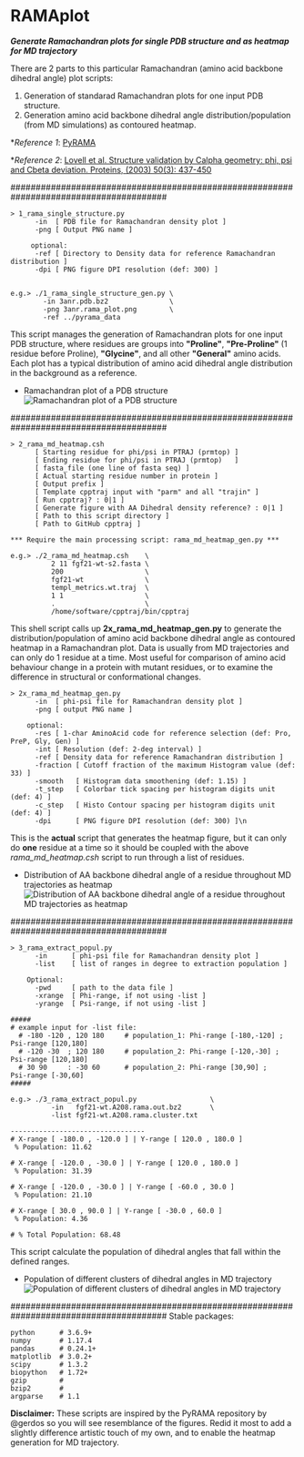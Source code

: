 # RAMAplot
_**Generate Ramachandran plots for single PDB structure and as heatmap for MD trajectory**_

There are 2 parts to this particular Ramachandran (amino acid backbone dihedral angle) plot scripts:
1) Generation of standarad Ramachandran plots for one input PDB structure.
2) Generation amino acid backbone dihedral angle distribution/population (from MD simulations) as contoured heatmap.

*_Reference 1_: [PyRAMA](https://github.com/gerdos/PyRAMA)

*_Reference 2_: [Lovell et al. Structure validation by Calpha geometry: phi, psi and Cbeta deviation. Proteins, (2003) 50(3): 437-450](https://doi.org/10.1002/prot.10286)

#######################################################################################
```
> 1_rama_single_structure.py
      -in  [ PDB file for Ramachandran density plot ]
      -png [ Output PNG name ]

     optional:
      -ref [ Directory to Density data for reference Ramachandran distribution ]
      -dpi [ PNG figure DPI resolution (def: 300) ]


e.g.> ./1_rama_single_structure_gen.py \
        -in 3anr.pdb.bz2               \
        -png 3anr.rama_plot.png        \
        -ref ../pyrama_data
```

This script manages the generation of Ramachandran plots for one input PDB structure, where residues are groups into **"Proline"**, **"Pre-Proline"** (1 residue before Proline), **"Glycine"**, and all other **"General"** amino acids. Each plot has a typical distribution of amino acid dihedral angle distribution in the background as a reference.

- Ramachandran plot of a PDB structure
![Ramachandran plot of a PDB structure](https://github.com/mungpeter/RAMAplot/blob/master/1_example/3anr.rama_plot.png)

#######################################################################################

```
> 2_rama_md_heatmap.csh
      [ Starting residue for phi/psi in PTRAJ (prmtop) ]
      [ Ending residue for phi/psi in PTRAJ (prmtop)   ]
      [ fasta_file (one line of fasta seq) ]
      [ Actual starting residue number in protein ]
      [ Output prefix ]
      [ Template cpptraj input with "parm" and all "trajin" ]
      [ Run cpptraj? : 0|1 ]
      [ Generate figure with AA Dihedral density reference? : 0|1 ]
      [ Path to this script directory ]
      [ Path to GitHub cpptraj ]

*** Require the main processing script: rama_md_heatmap_gen.py ***

e.g.> ./2_rama_md_heatmap.csh    \
          2 11 fgf21-wt-s2.fasta \
          200                    \
          fgf21-wt               \
          templ_metrics.wt.traj  \
          1 1                    \
          .                      \
          /home/software/cpptraj/bin/cpptraj
```
This shell script calls up **2x_rama_md_heatmap_gen.py** to generate the distribution/population of amino acid backbone dihedral angle as contoured heatmap in a Ramachandran plot. Data is usually from MD trajectories and can only do 1 residue at a time. Most useful for comparison of amino acid behaviour change in a protein with mutant residues, or to examine the difference in structural or conformational changes.

```
> 2x_rama_md_heatmap_gen.py
      -in  [ phi-psi file for Ramachandran density plot ]
      -png [ output PNG name ]
      
    optional:
      -res [ 1-char AminoAcid code for reference selection (def: Pro, PreP, Gly, Gen) ]
      -int [ Resolution (def: 2-deg interval) ]
      -ref [ Density data for reference Ramachandran distribution ]
      -fraction [ Cutoff fraction of the maximum Histogram value (def: 33) ]
      -smooth   [ Histogram data smoothening (def: 1.15) ]
      -t_step   [ Colorbar tick spacing per histogram digits unit (def: 4) ]
      -c_step   [ Histo Contour spacing per histogram digits unit (def: 4) ]
      -dpi      [ PNG figure DPI resolution (def: 300) ]\n
```
This is the **actual** script that generates the heatmap figure, but it can only do **one** residue at a time so it should be coupled with the above _rama_md_heatmap.csh_ script to run through a list of residues.

- Distribution of AA backbone dihedral angle of a residue throughout MD trajectories as heatmap
![Distribution of AA backbone dihedral angle of a residue throughout MD trajectories as heatmap](https://github.com/mungpeter/RAMAplot/blob/master/1_example/fgf21-wt.A208.rama_histo.png)

#######################################################################################
```
> 3_rama_extract_popul.py
      -in      [ phi-psi file for Ramachandran density plot ]
      -list    [ list of ranges in degree to extraction population ]
      
    Optional:
      -pwd     [ path to the data file ]
      -xrange  [ Phi-range, if not using -list ]
      -yrange  [ Psi-range, if not using -list ]

#####
# example input for -list file: 
  # -180 -120 , 120 180     # population_1: Phi-range [-180,-120] ; Psi-range [120,180]
  # -120 -30  ; 120 180     # population_2: Phi-range [-120,-30] ;  Psi-range [120,180]
  # 30 90     : -30 60      # population_2: Phi-range [30,90] ;     Psi-range [-30,60]
#####  

e.g.> ./3_rama_extract_popul.py                  \
          -in   fgf21-wt.A208.rama.out.bz2       \
          -list fgf21-wt.A208.rama.cluster.txt
          
---------------------------------
# X-range [ -180.0 , -120.0 ] | Y-range [ 120.0 , 180.0 ]
 % Population: 11.62

# X-range [ -120.0 , -30.0 ] | Y-range [ 120.0 , 180.0 ]
 % Population: 31.39

# X-range [ -120.0 , -30.0 ] | Y-range [ -60.0 , 30.0 ]
 % Population: 21.10

# X-range [ 30.0 , 90.0 ] | Y-range [ -30.0 , 60.0 ]
 % Population: 4.36

# % Total Population: 68.48

```
This script calculate the population of dihedral angles that fall within the defined ranges. 

- Population of different clusters of dihedral angles in MD trajectory
![Population of different clusters of dihedral angles in MD trajectory](https://github.com/mungpeter/RAMAplot/blob/master/1_example/fgf21-wt.A208.rama_histo.popul.png)

#######################################################################################
Stable packages:
```
python      # 3.6.9+
numpy       # 1.17.4
pandas      # 0.24.1+
matplotlib  # 3.0.2+
scipy       # 1.3.2
biopython   # 1.72+
gzip        #
bzip2       #
argparse    # 1.1
```

**Disclaimer:** These scripts are inspired by the PyRAMA repository by @gerdos so you will see resemblance of the figures. Redid it most to add a slightly difference artistic touch of my own, and to enable the heatmap generation for MD trajectory.
